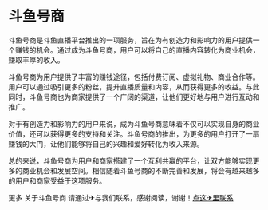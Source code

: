 # 斗鱼号商

斗鱼号商是斗鱼直播平台推出的一项服务，旨在为有创造力和影响力的用户提供一个赚钱的机会。通过成为斗鱼号商，用户可以将自己的直播内容转化为商业机会，赚取丰厚的收入。

斗鱼号商为用户提供了丰富的赚钱途径，包括付费订阅、虚拟礼物、商业合作等。用户可以通过吸引更多的粉丝，提升直播质量和内容，从而获得更多的收益。与此同时，斗鱼号商也为商家提供了一个广阔的渠道，让他们更好地与用户进行互动和推广。

对于有创造力和影响力的用户来说，成为斗鱼号商意味着不仅可以实现自身的商业价值，还可以获得更多的支持和关注。斗鱼号商的推出，为更多的用户打开了一扇赚钱的大门，让他们能够将自己的兴趣和爱好转化为收入来源。

总的来说，斗鱼号商为用户和商家搭建了一个互利共赢的平台，让双方能够实现更多的商业机会和发展空间。相信随着斗鱼号商的不断完善和发展，将会有越来越多的用户和商家受益于这项服务。

更多 关于斗鱼号商 请通过✈与我们联系，感谢阅读，谢谢！[点这✈里联系](https://w.k02.cc)